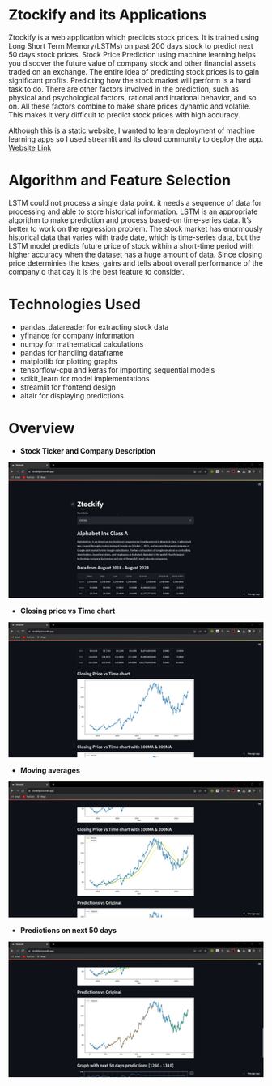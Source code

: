 # Ztockify and its Applications
Ztockify is a web application which predicts stock prices. It is trained using Long Short Term Memory(LSTMs)
on past 200 days stock to predict next 50 days stock prices. Stock Price Prediction using machine learning helps you discover the future value of company stock and other financial assets traded on an exchange. The entire idea of predicting stock prices is to gain significant profits. Predicting how the stock market will perform is a hard task to do. There are other factors involved in the prediction, such as physical and psychological factors, rational and irrational behavior, and so on. All these factors combine to make share prices dynamic and volatile. This makes it very difficult to predict stock prices with high accuracy. 

Although this is a static website, I wanted to learn deployment of machine learning apps so I used streamlit and its cloud community to deploy the app. 
[Website Link](https://ztockify.streamlit.app/)

# Algorithm and Feature Selection
LSTM could not process a single data point. it needs a sequence of data for processing and able to store historical information. LSTM is an appropriate algorithm to make prediction and process based-on time-series data. It’s better to work on the regression problem. The stock market has enormously historical data that varies with trade date, which is time-series data, but the LSTM model predicts future price of stock within a short-time period with higher accuracy when the dataset has a huge amount of data. Since closing price determinies the loses, gains and tells about overall performance of the company o that day it is the best feature to consider. 

# Technologies Used
 - pandas_datareader for extracting stock data
 - yfinance for company information
 - numpy for mathematical calculations
 - pandas for handling dataframe
 - matplotlib for plotting graphs
 - tensorflow-cpu and keras for importing sequential models
 - scikit_learn for model implementations
 - streamlit for frontend design
 - altair for displaying predictions
# Overview

 - **Stock Ticker and Company Description**
 
 ![Data And Company Info](images/DataAndCompanyInfo.jpg)
 
  - **Closing price vs Time chart**
 
 ![Closing Price Of Stock Vs Time](images/ClosingPriceOfStockVsTime.jpg)
 
   - **Moving averages**
 
 ![100Daysand200DaysMovingAverages](images/100Daysand200DaysMovingAverages.jpg)

   - **Predictions on next 50 days**
 
 ![Predictions](images/Next50DaysPreditionsGraph.jpg)